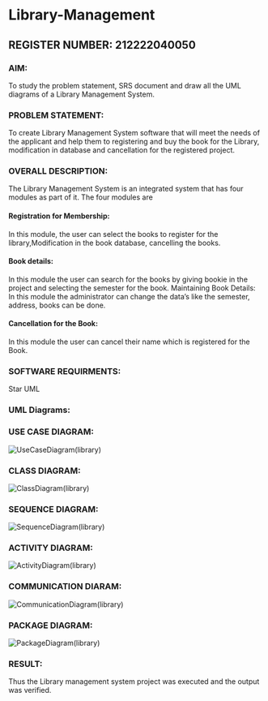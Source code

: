 # Library-Management
## REGISTER NUMBER: 212222040050
### AIM:
To study the problem statement, SRS document and draw all the UML diagrams of a Library Management System.
### PROBLEM STATEMENT:
To create Library Management System software that will meet the needs of the applicant
and help them to registering and buy the book for the Library, modification in database and
cancellation for the registered project.
### OVERALL DESCRIPTION:
The Library Management System is an integrated system that has four modules as part of
it. The four modules are
#### Registration for Membership:
In this module, the user can select the books to register for the library,Modification in the book
database, cancelling the books.
#### Book details:
In this module the user can search for the books by giving bookie in the project and selecting
the semester for the book.
Maintaining Book Details:
In this module the administrator can change the data’s like the semester, address, books can be
done.
#### Cancellation for the Book:
In this module the user can cancel their name which is registered for the Book.
### SOFTWARE REQUIRMENTS:
Star UML
### UML Diagrams:
### USE CASE DIAGRAM:
![UseCaseDiagram(library)](https://github.com/user-attachments/assets/62715942-ff3e-455d-ad80-878e1b06ad8a)

### CLASS DIAGRAM:
![ClassDiagram(library)](https://github.com/user-attachments/assets/5c1b23bc-a12a-40f5-b52b-50be92068cc8)

### SEQUENCE DIAGRAM:
![SequenceDiagram(library)](https://github.com/user-attachments/assets/97f93969-b9ff-4b0a-904f-2384d90979d4)

### ACTIVITY DIAGRAM:
![ActivityDiagram(library)](https://github.com/user-attachments/assets/43afe37f-d2cf-4c70-baf2-523646c94dc1)

### COMMUNICATION DIARAM:
![CommunicationDiagram(library)](https://github.com/user-attachments/assets/1cab172d-126f-4441-b7a3-ec8c3de4f57a)

### PACKAGE DIAGRAM:
![PackageDiagram(library)](https://github.com/user-attachments/assets/987eebfe-34ad-40fc-820c-c483f7c92add)

### RESULT:
Thus the Library management system project was executed and the output was verified.
